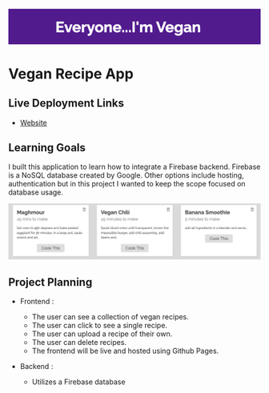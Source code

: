 ![everyone_im_vegan](https://github.com/jdhawks2132/vegan_recipes/blob/main/Everyone%20I'm%20Vegan.png)
# Vegan Recipe App

## Live Deployment Links
- [Website](https://jdhawks2132.github.io/vegan_recipes)


## Learning Goals

I built this application to learn how to integrate a Firebase backend. Firebase is a NoSQL database created by Google. Other options include hosting, authentication but in this project I wanted to keep the scope focused on database usage.

![recipe_list](https://github.com/jdhawks2132/vegan_recipes/blob/main/recipe%20list.png)

## Project Planning

- Frontend :
  - The user can see a collection of vegan recipes. 
  - The user can click to see a single recipe.
  - The user can upload a recipe of their own.
  - The user can delete recipes.
  - The frontend will be live and hosted using Github Pages.

- Backend : 
  - Utilizes a Firebase database

